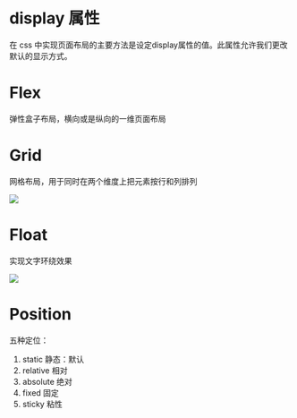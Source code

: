 # display 属性

在 css 中实现页面布局的主要方法是设定display属性的值。此属性允许我们更改默认的显示方式。

# Flex

弹性盒子布局，横向或是纵向的一维页面布局

<!-- 在父元素上应用 display: flex ，所有子元素都将会按照 flex 进行布局

在所有子元素上添加 flex: 1，这会使得所有的子元素都伸展并填充容器 -->

# Grid

网格布局，用于同时在两个维度上把元素按行和列排列

<!-- 在父元素添加 display: grid ，使用 grid-template-rows 和 grid-template-columns 两个属性定义一些行和列的轨道，三个1fr的列，还有两个100px的行
```css
.wrapper {
    display: grid;
    grid-template-columns: 1fr 1fr 1fr;
    grid-template-rows: 100px 100px;
    grid-gap: 10px;
}
``` -->
![](./img/grid3x2.png)  


# Float

实现文字环绕效果

![](./img/flt.png)

# Position

五种定位：
1. static 静态：默认
2. relative 相对
3. absolute 绝对
4. fixed 固定
5. sticky 粘性
